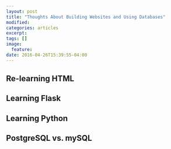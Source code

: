 ```yaml
---
layout: post
title: "Thoughts About Building Websites and Using Databases"
modified:
categories: articles
excerpt:
tags: []
image:
  feature:
date: 2016-04-26T15:39:55-04:00
---
```


## Re-learning HTML ##

## Learning Flask ##

## Learning Python ##

## PostgreSQL vs. mySQL ##